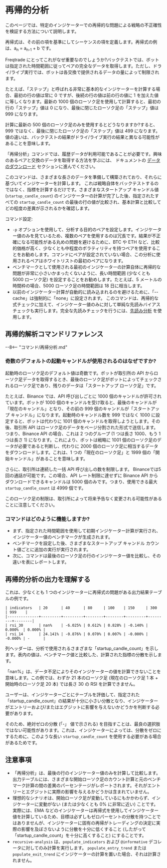 # 再帰的分析

このページでは、特定のインジケーターでの再帰的な問題による戦略の不正確性を検証する方法について説明します。

再帰式は、その前の項を基準にしてシーケンスの項を定義します。再帰式の例は、a<sub>n</sub> = a<sub>n-1</sub> + b です。

Freqtrade にとってこれがなぜ重要なのでしょうか?バックテストでは、ボットは指定された時間範囲に従ってペアの完全なデータを取得します。ただし、ドライ/ライブ実行では、ボットは各交換で提供されるデータの量によって制限されます。

たとえば、「ステップ」と呼ばれる非常に基本的なインジケーターを計算する場合、最初の行の値は常に 0 ですが、後続の行の値は前の行の値に 1 を加えた値に等しくなります。最新の 1000 個のローソク足を使用して計算すると、最初の行の「ステップ」値は 0 になり、最後に閉じたローソク足の「ステップ」値は 999 になります。

計算に最新の 500 個のローソク足のみを使用するとどうなりますか?すると、999 ではなく、最後に閉じたローソク足の「ステップ」値は 499 になります。値の違いは、バックテストの結果がドライ/ライブ実行の結果と異なる可能性があることを意味します。

「再帰分析」コマンドでは、履歴データが利用可能であることが必要です。興味のあるペアと交換のデータを取得する方法を学ぶには、
ドキュメントの [データのダウンロード](data-download.md) セクションに進んでください。

このコマンドは、さまざまな長さのデータを準備して構築されており、それらに基づいてインジケーターを計算します。
これは戦略自体をバックテストするのではなく、指標を計算するだけです。さまざまなスタートアップ キャンドル値 (`startup_candle_count`) のインジケーターの計算が完了した後、指定されたすべての `startup_candle_count` の最後の行の値が比較され、基本計算と比較してどの程度の差異が示されるかを確認します。

コマンド設定:

- `-p` オプションを使用して、分析する目的のペアを設定します。インジケーター値のみを見ているため、複数のペアを使用するのは冗長です。結果が不正確になる可能性がある丸めの問題を避けるために、BTC や ETH など、比較的価格が高く、少なくとも中程度のボラティリティを持つペアを使用することをお勧めします。コマンドにペアが設定されていない場合、この分析に使用されるペアはホワイトリストの最初のペアになります。
- ベンチマークとして使用される最初のインジケーターの計算自体に再帰的な問題が非常に小さいかまったくないように、長い時間範囲 (少なくとも 5000 ローソク足) を設定することをお勧めします。たとえば、5 メートルの時間枠の場合、5000 ローソク足の時間範囲は 18 日に相当します。
- 以前のインジケーター計算が自動的に読み込まれるのを避けるために、「--cache」は強制的に「none」に設定されます。
このコマンドは、再帰的な式チェックに加えて、インジケーター値のみに対して単純な先読みバイアス チェックも実行します。完全な先読みチェックを行うには、[先読み分析](lookahead-analysis.md) を使用します。

## 再帰的解析コマンドリファレンス

--8<-- "コマンド/再帰分析.md"

### 奇数のデフォルトの起動キャンドルが使用されるのはなぜですか?

起動時のローソク足のデフォルト値は奇数です。ボットが取引所の API からローソク足データを取得するとき、最後のローソク足がボットによってチェックされるローソク足であり、残りのデータは「スタートアップ ローソク足」です。

たとえば、Binance では、API 呼び出しごとに 1000 個のキャンドルが許可されています。ボットが 1000 個のキャンドルを受け取ると、最後のキャンドルが「現在のキャンドル」となり、その前の 999 個のキャンドルが「スタートアップ キャンドル」になります。起動時のキャンドル数を 999 ではなく 1000 に設定すると、ボットは代わりに 1001 個のキャンドルを取得しようとします。その後、取引所 API はローソク足のデータをページ分割された形式で送信します。つまり、Binance API の場合、これは 2 つのグループ (1 つは長さ 1000、もう 1 つは長さ 1) になります。これにより、ボットは戦略に 1001 個のローソク足のデータが必要であると判断し、代わりに 2000 個のローソク足に相当するデータをダウンロードします。これは、1 つの「現在のローソク足」と 1999 個の「開始キャンドル」があることを意味します。

さらに、取引所は連続した一括 API 呼び出しの数を制限します。 Binanceでは5回の通話が可能です。この場合、API レート制限に達せずに Binance API からダウンロードできるキャンドルは 5000 個のみです。つまり、使用できる最大 `startup_candle_count` は 4999 個です。

このローソク足の制限は、取引所によって将来予告なく変更される可能性があることに注意してください。

### コマンドはどのように機能しますか?

- まず、指定された時間範囲を使用して初期インジケーター計算が実行され、インジケーター値のベンチマークが生成されます。
- ベンチマークを設定した後、さまざまなスタートアップ キャンドル カウント値ごとに追加の実行が実行されます。
- 次に、コマンドは最後のローソク足の行のインジケーター値を比較し、その違いを表にレポートします。

## 再帰的分析の出力を理解する

これは、少なくとも 1 つのインジケーターに再帰式の問題がある出力結果テーブルの例です。
```
| indicators   | 20      | 40      | 80     | 100    | 150     | 300     | 999    |
|--------------+---------+---------+--------+--------+---------+---------+--------|
| rsi_30       | nan%    | -6.025% | 0.612% | 0.828% | -0.140% | 0.000%  | 0.000% |
| rsi_14       | 24.141% | -0.876% | 0.070% | 0.007% | -0.000% | -0.000% | -      |
```
列ヘッダーは、分析で使用されるさまざまな「startup_candle_count」を示します。表内の値は、ベンチマーク値と比較した、計算された指標の分散を示します。

「nan%」は、データ不足によりそのインジケーターの値を計算できないことを意味します。この例では、わずか 21 本のローソク足 (現在のローソク足 1 本 + 開始時のローソク足 20 本) では長さ 30 の RSI を計算できません。

ユーザーは、インジケーターごとにテーブルを評価して、指定された「startup_candle_count」の結果が十分に小さい分散となり、インジケーターがエントリーおよび/またはエグジットに影響を与えないかどうかを判断する必要があります。

そのため、絶対ゼロの分散 (「-」 値で示される) を目指すことは、最良の選択肢ではない可能性があります。これは、インジケーターによっては、分散をゼロにするために、このような長い `startup_candle_count` を使用する必要がある場合があるためです。

## 注意事項

- 「再帰分析」は、最後の行のインジケーター値のみを計算して比較します。出力テーブルには、さまざまな開始ローソク足のカウント計算と元のベンチマーク計算の間の差異のパーセンテージがレポートされます。それがエントリーとエグジットに実際の影響を与えるかどうかは含まれていません。
- 理想的なシナリオは、開始ローソク足が変動しているにもかかわらず、インジケーターに変動がない (または少なくとも 0% に非常に近い) ことです。実際には、EMA などのインジケーターは再帰式を使用してインジケーター値を計算しているため、目標は必ずしもゼロパーセントの分散を持つことではありませんが、インジケーターに固有の再帰がトレーディングの決定に実際の影響を及ぼさないように分散を十分に低くすること (したがって「startup_candle_count」を十分に高くすること) にすることです。
- `recursive-analysis` は、`populate_indicators` および `@informative` デコレータに対してのみ計算を実行します。 `populate_entry_trend` または `populate_exit_trend` にインジケーターの計算を置いた場合、それは計算されません。
